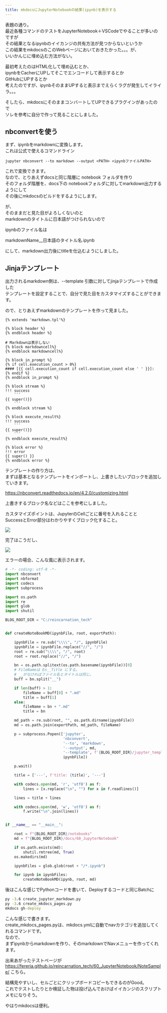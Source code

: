 ```yaml
---
title: mkdocsにJupyterNotebookの結果(ipynb)を表示する
---
```


表題の通り。  
最近各種コマンドのテストをJupyterNotebook＋VSCodeでやることが多いのですが  
その結果となるipynbのイイカンジの共有方法が見つからないというか  
この結果をmkdocsのこのWebページにおいておきたかった。。。が、  
いいかんじに埋め込む方法がない。  
  
最初考えたのはHTML化して埋め込むとか、  
ipynbをCacherにUPしてそこでエンコードして表示するとか  
GitHubにUPするとか  
考えたのですが、ipynbそのままUPすると表示までえらくラグが発生してイライラ。。。  
  
そしたら、mkdocsにそのままコンバートしてUPできるプラグインがあったので  
ソレを参考に自分で作って見ることにしました。  
  
## nbconvertを使う  

まず、ipynbをmarkdownに変換します。  
これは公式で使えるコマンドライン  

```
jupyter nbconvert --to markdown --output <PATH> <ipynbファイルPATH>
```

これで変換できます。  
なので、とりあえずdocsと同じ階層に notebook フォルダを作り  
そのフォルダ階層を、docs下の notebookフォルダに対してmarkdown出力するようにして  
その後にmkdocsのビルドをするようにします。  
  
が、  
そのままだと見た目がよろしくないのと  
markdownのタイトルに日本語がつけられないので  
  
ipynbのファイル名は  
  
markdownName__日本語のタイトル名.ipynb  
  
にして、markdown出力後にtitleを仕込むようにしました。

## Jinjaテンプレート

出力されるmarkdown側は、--template 引数に対してjinjaテンプレートで作成した  
テンプレートを設定することで、自分で見た目をカスタマイズすることができます。  
  
ので、とりあえずmarkdownのテンプレートを作って見ました。

```jinja
{% extends 'markdown.tpl'%}

{% block header %}
{% endblock header %}

# Markdownは表示しない
{% block markdowncell%}
{% endblock markdowncell%}

{% block in_prompt %}
{% if cell.execution_count > 0%}
#### [{{ cell.execution_count if cell.execution_count else ' ' }}]:
{% endif %}
{% endblock in_prompt %}

{% block stream %}
!!! success
    ```
{{ super()}}
    ```
{% endblock stream %}

{% block execute_result%}
!!! success
    ```
{{ super()}}
    ```
{% endblock execute_result%}

{% block error %}
!!! error
{{ super() }}
{% endblock error %}
```

テンプレートの作り方は、  
まずは基本となるテンプレートをインポートし、上書きしたいブロックを追加していきます。  
  
https://nbconvert.readthedocs.io/en/4.2.0/customizing.html  
  
上書きするブロック名などはここを参考にしました。  
  
カスタマイズポイントは、JupyterのCellごとに番号を入れることと  
SuccessとError部分はわかりやすくブロック化すること。  
  
![](https://gyazo.com/1cd022f093b0406ca828c81190aab219.png)

完了はこうだし、  

![](https://gyazo.com/2372df7122bd85dc5b5f5fe518168e3d.png)

エラーの場合、こんな風に表示されます。  
  
```python
# -*- coding: utf-8 -*-
import nbconvert
import nbformat
import codecs
import subprocess

import os.path
import re
import glob
import shutil

BLOG_ROOT_DIR = "C:/reincarnation_tech"


def createNoteBookMD(ipynbFile, root, exportPath):

    ipynbFile = re.sub("\\\\", "/", ipynbFile)
    ipynbFile = ipynbFile.replace("//", "/")
    root = re.sub("\\\\", "/", root)
    root = root.replace("//", "/")

    bn = os.path.splitext(os.path.basename(ipynbFile))[0]
    # FileNameは En__Title にする。
    # __がなければファイル名とタイトルは同じ。
    buff = bn.split("__")

    if len(buff) > 1:
        fileName = buff[0] + ".md"
        title = buff[1]
    else:
        fileName = bn + ".md"
        title = bn

    md_path = re.sub(root, "", os.path.dirname(ipynbFile))
    md = os.path.join(exportPath, md_path, fileName)

    p = subprocess.Popen(['jupyter',
                          'nbconvert',
                          '--to', 'markdown',
                          '--output', md,
                          '--template', f'{BLOG_ROOT_DIR}/jupyter_template.tpl',
                          ipynbFile])

    p.wait()

    title = ['---', f'title: {title}', '---']

    with codecs.open(md, 'r', 'utf8') as f:
        lines = [x.replace("\n", "") for x in f.readlines()]

    lines = title + lines

    with codecs.open(md, 'w', 'utf8') as f:
        f.write("\n".join(lines))


if __name__ == "__main__":

    root = f"{BLOG_ROOT_DIR}/notebooks"
    md = f"{BLOG_ROOT_DIR}/docs/60_JupyterNotebook"

    if os.path.exists(md):
        shutil.rmtree(md, True)
    os.makedirs(md)

    ipynbFiles = glob.glob(root + "/*.ipynb")

    for ipynb in ipynbFiles:
        createNoteBookMD(ipynb, root, md)
```

後はこんな感じでPythonコードを書いて、Deployするコードと同じBatchに

```bat
py -3.6 create_jupyter_markdown.py
py -3.6 create_mkdocs_pages.py
mkdocs gh-deploy
```

こんな感じで書きます。  
create_mkdocs_pages.pyは、mkdocs.ymlに自動でnavカテゴリを追加してくれるコマンドです。  
なので、  
まずipynbからmarkdownを作り、そのmarkdownでNavメニューを作ってくれます。  
  
出来あがったテストページが  
https://fereria.github.io/reincarnation_tech/60_JupyterNotebook/NoteSample/
こちら。  
  
結構見やすいし、セルごとにクリップボードコピーもできるのがGood。  
これでテストしたりとか検証した物は投げ込んでおけばイイカンジのスクリプトメモになりそう。  
  
やはりmkdocsは便利。
